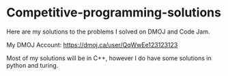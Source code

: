 # Competitive-programming-solutions
Here are my solutions to the problems I solved on DMOJ and Code Jam.

My DMOJ Account: https://dmoj.ca/user/QqWwEe123123123


Most of my solutions will be in C++, however I do have some solutions in python and turing.
